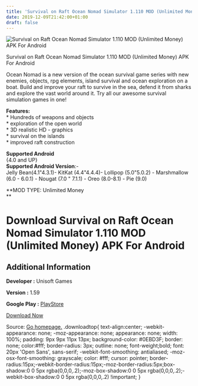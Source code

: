 ```yaml
---
title: 'Survival on Raft Ocean Nomad Simulator 1.110 MOD (Unlimited Money) APK For Android'
date: 2019-12-09T21:42:00+01:00
draft: false
---
```


![Survival on Raft Ocean Nomad Simulator 1.110 MOD (Unlimited Money) APK For Android](https://i0.wp.com/apkhome.net/wp-content/uploads/2019/12/Survival-on-Raft-Ocean-Nomad-Simulator-1.110-MOD-Unlimited-Money.png "Survival on Raft Ocean Nomad Simulator 1.110 MOD (Unlimited Money) APK For Android")

  

Survival on Raft Ocean Nomad Simulator 1.110 MOD (Unlimited Money) APK For Android

Ocean Nomad is a new version of the ocean survival game series with new enemies, objects, rpg elements, island survival and ocean exploration on a boat. Build and improve your raft to survive in the sea, defend it from sharks and explore the vast world around it. Try all our awesome survival simulation games in one!

**Features:**  
\* Hundreds of weapons and objects  
\* exploration of the open world  
\* 3D realistic HD - graphics  
\* survival on the islands  
\* improved raft construction

**Supported Android**  
{4.0 and UP}  
**Supported Android Version**:-  
Jelly Bean(4.1"4.3.1)- KitKat (4.4"4.4.4)- Lollipop (5.0"5.0.2) - Marshmallow (6.0 - 6.0.1) - Nougat (7.0 " 7.1.1) - Oreo (8.0-8.1) - Pie (9.0)

**MOD TYPE: Unlimited Money  
**

Download Survival on Raft Ocean Nomad Simulator 1.110 MOD (Unlimited Money) APK For Android
===========================================================================================

Additional Information
----------------------

**Developer :** Unisoft Games

**Version :** 1.59

**Google Play :** [PlayStore](https://play.google.com/store/apps/details?id=ocean.nomad.survival.simulator)

  

[Download Now](https://store4app.co/post/survival-on-raft-ocean-nomad-simulator-1-110-mod-unlimited-money-apk-for-android_1575920761)

  
Source: [Go homepage.](https://store4app.co/post/survival-on-raft-ocean-nomad-simulator-1-110-mod-unlimited-money-apk-for-android_1575920761) .downloadtop{ text-align:center; -webkit-appearance: none; -moz-appearance: none; appearance: none; width: 100%; padding: 9px 9px 11px 13px; background-color: #0EBD3F; border: none; color:#fff; border-radius: 3px; outline: none; font-weight;bold; font: 20px 'Open Sans', sans-serif; -webkit-font-smoothing: antialiased; -moz-osx-font-smoothing: grayscale; color: #fff; cursor: pointer; border-radius:15px;-webkit-border-radius:15px;-moz-border-radius:5px;box-shadow:0 0 5px rgba(0,0,0,.2);-moz-box-shadow:0 0 5px rgba(0,0,0,.2);-webkit-box-shadow:0 0 5px rgba(0,0,0,.2) !important; }